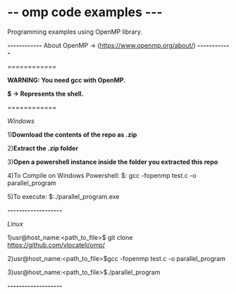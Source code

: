 # -- omp code examples ---

Programming examples using OpenMP library.

**------------**
About OpenMP -> (https://www.openmp.org/about/)
**------------**

*============*

**WARNING: You need gcc with OpenMP.**

**$ -> Represents the shell.**

*============*

*Windows*

1)**Download the contents of the repo as .zip**

2)**Extract the .zip folder**

3)**Open a powershell instance inside the folder you extracted this repo**

4)To Compile on Windows Powershell:
$: gcc -fopenmp test.c -o parallel_program

5)To execute: 
$:./parallel_program.exe

**-------------------**

*Linux*

1)usr@host_name:<path_to_file>$ git clone https://github.com/vlocateli/omp/

2)usr@host_name:<path_to_file>$gcc -fopenmp test.c -o parallel_program

3)usr@host_name:<path_to_file>$./parallel_program

**-------------------**
